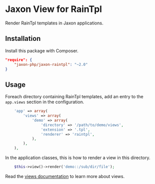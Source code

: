 Jaxon View for RainTpl
======================

Render RainTpl templates in Jaxon applications.

Installation
------------

Install this package with Composer.

```json
"require": {
    "jaxon-php/jaxon-raintpl": "~2.0"
}
```

Usage
-----

Foreach directory containing RainTpl templates, add an entry to the `app.views` section in the configuration.

```php
    'app' => array(
        'views' => array(
            'demo' => array(
                'directory' => '/path/to/demo/views',
                'extension' => '.tpl',
                'renderer' => 'raintpl',
            ),
        ),
    ),
```

In the application classes, this is how to render a view in this directory.

```php
    $this->view()->render('demo::/sub/dir/file');
```

Read the [views documentation](https://www.jaxon-php.org/docs/armada/views.html) to learn more about views.
